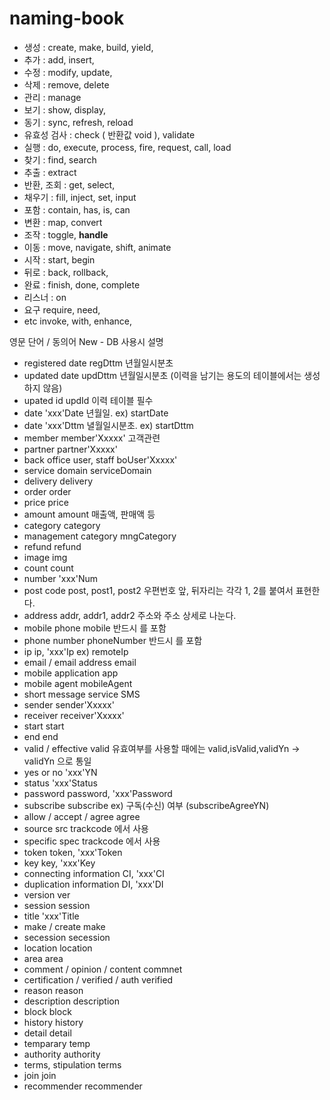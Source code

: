 # naming-book
- 생성 :
create, make, build, yield,
- 추가 :
add, insert, 
- 수정 :
modify, update,
- 삭제 :
remove, delete
- 관리 : 
manage
- 보기 : 
show, display, 
- 동기 :
sync, refresh, reload
- 유효성 검사 :
check ( 반환값 void ), validate
- 실행 :
do, execute, process, fire, request, call, load
- 찾기 :
find, search
- 추출 :
extract
- 반환, 조회 : 
get, select, 
- 채우기 :
fill, inject, set, input
- 포함 :
contain, has, is, can
- 변환 :
map, convert
- 조작 : 
toggle, **handle**
- 이동 :
move, navigate, shift, animate
- 시작 : 
start, begin
- 뒤로 :
back, rollback, 
- 완료 :
finish, done, complete
- 리스너 :
on
- 요구
require, need, 
- etc
invoke, with, enhance, 
 
 
영문 단어 / 동의어	New - DB 사용시	설명
- registered date	regDttm	년월일시분초
- updated date	updDttm	년월일시분초 (이력을 남기는 용도의 테이블에서는 생성하지 않음)
- upated id	updId	이력 테이블 필수
- date	'xxx'Date	년월일. ex) startDate
- date	'xxx'Dttm	녈월일시분초. ex) startDttm
- member	member'Xxxxx'	고객관련
- partner	partner'Xxxxx'	
- back office user, staff	boUser'Xxxxx'	
- service domain	serviceDomain	
- delivery	delivery	
- order	order	
- price	price	
- amount	amount	매출액, 판매액 등
- category	category	
- management category	mngCategory	
- refund	refund	
- image	img	
- count	count	
- number	'xxx'Num	
- post code	post, post1, post2	우편번호 앞, 뒤자리는 각각 1, 2를 붙여서 표현한다.
- address	addr, addr1, addr2	주소와 주소 상세로 나눈다.
- mobile phone	mobile	반드시 를 포함
- phone number	phoneNumber	반드시 를 포함
- ip	ip, 'xxx'Ip	ex) remoteIp
- email / email address	email	
- mobile application	app	
- mobile agent	mobileAgent	
- short message service	SMS	
- sender	sender'Xxxxx'	
- receiver	receiver'Xxxxx'	
- start	start	
- end	end	
- valid / effective	valid	유효여부를 사용할 때에는 valid,isValid,validYn -> validYn 으로 통일
- yes or no	'xxx'YN	
- status	'xxx'Status	
- password	password, 'xxx'Password	
- subscribe	subscribe	ex) 구독(수신) 여부 (subscribeAgreeYN)
- allow / accept / agree	agree	
- source	src	trackcode 에서 사용
- specific	spec	trackcode 에서 사용
- token	token, 'xxx'Token	
- key	key, 'xxx'Key	
- connecting information	CI, 'xxx'CI	
- duplication information	DI, 'xxx'DI	
- version	ver	
- session	session	
- title	'xxx'Title	
- make / create	make	
- secession	secession	
- location	location	
- area	area	
- comment / opinion / content	commnet	
- certification / verified / auth	verified	
- reason	reason	
- description	description	
- block	block	
- history	history	
- detail	detail	
- temparary	temp	
- authority	authority	
- terms, stipulation	terms	
- join	join	
- recommender	recommender	

